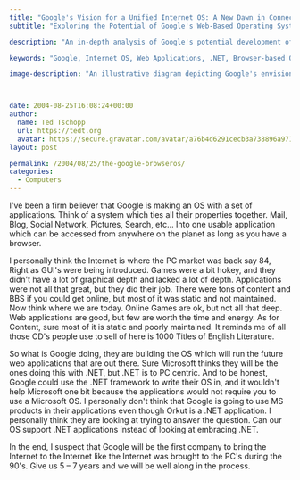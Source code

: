 ```yaml
---
title: "Google's Vision for a Unified Internet OS: A New Dawn in Connectivity"
subtitle: "Exploring the Potential of Google's Web-Based Operating System"

description: "An in-depth analysis of Google's potential development of a web-based operating system that integrates Mail, Blog, Social Network, Pictures, Search, and more. Drawing parallels with the early PC market, this article explores how Google might shape the future of the Internet."

keywords: "Google, Internet OS, Web Applications, .NET, Browser-based OS, Future of Internet, Online Games, Mail Integration, Social Network, Search"

image-description: "An illustrative diagram depicting Google's envisioned web-based operating system, highlighting various integrated components such as Mail, Blog, Social Network, and Pictures. The interconnected nature of these services symbolizes a unified and easily accessible platform for the future of web applications."



date: 2004-08-25T16:08:24+00:00
author:
  name: Ted Tschopp
  url: https://tedt.org
  avatar: https://secure.gravatar.com/avatar/a76b4d6291cecb3a738896a971bfb903?s=512&d=mp&r=g
layout: post

permalink: /2004/08/25/the-google-browseros/
categories:
  - Computers
---
```

I've been a firm believer that Google is making an OS with a set of applications. Think of a system which ties all their properties together. Mail, Blog, Social Network, Pictures, Search, etc&#8230; Into one usable application which can be accessed from anywhere on the planet as long as you have a browser.

I personally think the Internet is where the PC market was back say 84, Right as GUI's were being introduced. Games were a bit hokey, and they didn't have a lot of graphical depth and lacked a lot of depth. Applications were not all that great, but they did their job. There were tons of content and BBS if you could get online, but most of it was static and not maintained. Now think where we are today. Online Games are ok, but not all that deep. Web applications are good, but few are worth the time and energy. As for Content, sure most of it is static and poorly maintained. It reminds me of all those CD's people use to sell of here is 1000 Titles of English Literature.

So what is Google doing, they are building the OS which will run the future web applications that are out there. Sure Microsoft thinks they will be the ones doing this with .NET, but .NET is to PC centric. And to be honest, Google could use the .NET framework to write their OS in, and it wouldn't help Microsoft one bit because the applications would not require you to use a Microsoft OS. I personally don't think that Google is going to use MS products in their applications even though Orkut is a .NET application. I personally think they are looking at trying to answer the question. Can our OS support .NET applications instead of looking at embracing .NET.

In the end, I suspect that Google will be the first company to bring the Internet to the Internet like the Internet was brought to the PC's during the 90's. Give us 5 – 7 years and we will be well along in the process.
